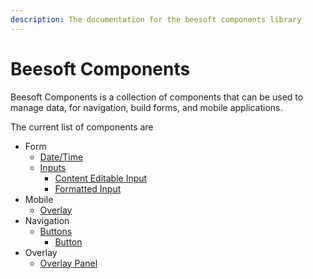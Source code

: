 ```yaml
---
description: The documentation for the beesoft components library
---
```


# Beesoft Components

Beesoft Components is a collection of components that can be used to manage data, for navigation, build forms, and mobile applications.

The current list of components are

* Form
  * [Date/Time](form/date-time/)
  * [Inputs](form/inputs/)
    * [Content Editable Input](form/inputs/content-editable-input.md)
    * [Formatted Input](form/inputs/formatted-input.md)
* Mobile
  * [Overlay](mobile/overlay.md)
* Navigation
  * [Buttons](navigation/buttons/)
    * [Button](navigation/buttons/button.md)
* Overlay
  * [Overlay Panel](overlay/overlay-panel.md)

